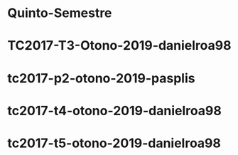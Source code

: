 # Quinto-Semestre
# TC2017-T3-Otono-2019-danielroa98
# tc2017-p2-otono-2019-pasplis
# tc2017-t4-otono-2019-danielroa98
# tc2017-t5-otono-2019-danielroa98
